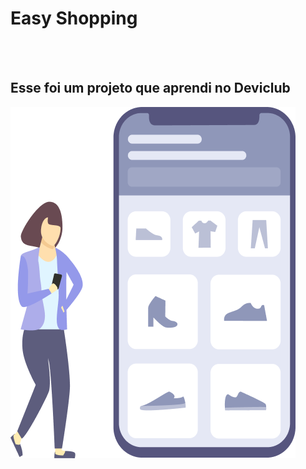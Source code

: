 <h1>Easy Shopping</h1>
<br>
<br>
<h2>Esse foi um projeto que aprendi no <a href"https://rodolfomori.com.br/deviclub">Deviclub</a></h2>

<img src="https://github.com/didiego10/Proj-Shopping/blob/main/curso%20css%20part%202/projeto%20-2/assets/gir-phone.png?raw=true">
